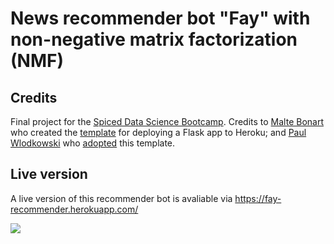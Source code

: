 # News recommender bot "Fay" with non-negative matrix factorization (NMF)

## Credits

Final project for the [Spiced Data Science Bootcamp](https://www.spiced-academy.com/en/program/data-science).
Credits to [Malte Bonart](https://github.com/bonartm) who created the [template](https://github.com/bonartm/heroku-flask) for deploying a Flask app to Heroku; and [Paul Wlodkowski](https://github.com/pawlodkowski) who [adopted](https://github.com/pawlodkowski/heroku_flask_template) this template.

## Live version

A live version of this recommender bot is avaliable via https://fay-recommender.herokuapp.com/

<kbd>
  <img src="https://github.com/futureatelier/fay_recommender/blob/main/images/readme_file_screenshots/fay_live.gif">
</kbd>

